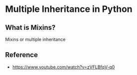 # Multiple Inheritance in Python

## What is Mixins?

Mixins or multiple inheritance

## Reference
- https://www.youtube.com/watch?v=zVFLBfqV-q0
